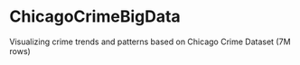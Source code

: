 # ChicagoCrimeBigData
Visualizing crime trends and patterns based on Chicago Crime Dataset (7M rows)
